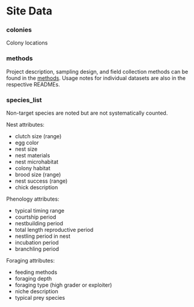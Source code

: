 # Site Data

### colonies
Colony locations

### methods
Project description, sampling design, and field collection methods can be found in the [methods](https://everglades-wading-bird-data.netlify.app/). 
Usage notes for individual datasets are also in the respective READMEs.

### species_list
Non-target species are noted but are not systematically counted.

Nest attributes:
* clutch size (range)
* egg color
* nest size
* nest materials
* nest microhabitat
* colony habitat
* brood size (range)
* nest success (range)
* chick description
	
Phenology attributes:	
* typical timing range
* courtship period
* nestbuilding period
* total length reproductive period
* nestling period in nest
* incubation period
* branchling period
	
Foraging attributes:
* feeding methods
* foraging depth
* foraging type (high grader or exploiter)
* niche description
* typical prey species 
